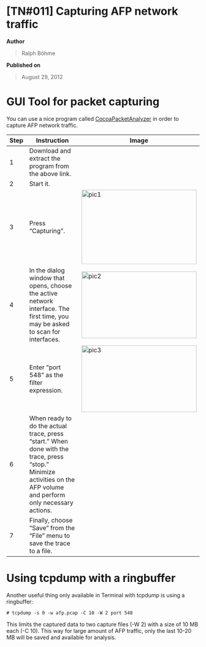 # \[TN#011\] Capturing AFP network traffic

**Author**

> Ralph Böhme

**Published on**

> August 29, 2012

# GUI Tool for packet capturing

You can use a nice program called
[CocoaPacketAnalyzer](https://www.tastycocoabytes.com/)
in order to capture AFP network traffic.

| Step | Instruction | Image |
|------|-------------|-------|
| 1    | Download and extract the program from the above link. |       |
| 2    | Start it. |       |
| 3    | Press “Capturing”. | <img src="/gfx/pic1.png" title="pic1" class="size-medium wp-image-948 alignnone" width="300" height="194"> |
| 4    | In the dialog window that opens, choose the active network interface. The first time, you may be asked to scan for interfaces. | <img src="/gfx/pic21.png" title="pic2" class="size-medium wp-image-954 alignnone" width="300" height="174"> |
| 5    | Enter “port 548” as the filter expression. | <img src="/gfx/pic31.png" title="pic3" class="alignnone size-medium wp-image-956" width="300" height="174"> |
| 6    | When ready to do the actual trace, press “start.” When done with the trace, press “stop.” Minimize activities on the AFP volume and perform only necessary actions. |       |
| 7    | Finally, choose “Save” from the “File” menu to save the trace to a file. |       |

# Using tcpdump with a ringbuffer

Another useful thing only available in Terminal with tcpdump is using a
ringbuffer:

```shell
# tcpdump -s 0 -w afp.pcap -C 10 -W 2 port 548
```

This limits the captured data to two capture files (-W 2) with a size of
10 MB each (-C 10). This way for large amount of AFP traffic, only the
last 10-20 MB will be saved and available for analysis.
